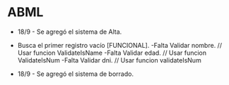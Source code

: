 # ABML

- 18/9 - Se agregó el sistema de Alta.
- Busca el primer registro vacío [FUNCIONAL].
-Falta Validar nombre. // Usar funcion ValidateIsName
-Falta Validar edad. // Usar funcion ValidateIsNum
-Falta Validar dni. // Usar funcion validateIsNum

- 18/9 - Se agregó el sistema de borrado.

